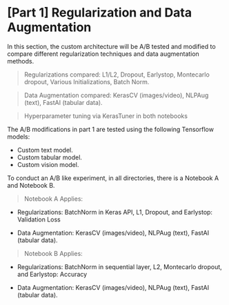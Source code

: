 # [Part 1] Regularization and Data Augmentation
In this section, the custom architecture will be A/B tested and modified to compare different regularization techniques and data augmentation methods.

>  Regularizations compared: L1/L2, Dropout, Earlystop, Montecarlo dropout, Various Initializations, Batch Norm.

> Data Augmentation compared: KerasCV (images/video), NLPAug (text), FastAI (tabular data).

> Hyperparameter tuning via KerasTuner in both notebooks

The A/B modifications in part 1 are tested using the following Tensorflow models:

- Custom text model.
- Custom tabular model.
- Custom vision model.

 To conduct an A/B like experiment, in all directories, there is a Notebook A and Notebook B. 
> Notebook A Applies:
- Regularizations: BatchNorm in Keras API, L1, Dropout, and Earlystop: Validation Loss


-  Data Augmentation: KerasCV (images/video), NLPAug (text), FastAI (tabular data).

> Notebook B Applies:
- Regularizations: BatchNorm in sequential layer, L2, Montecarlo dropout, and Earlystop: Accuracy

- Data Augmentation: KerasCV (images/video), NLPAug (text), FastAI (tabular data).